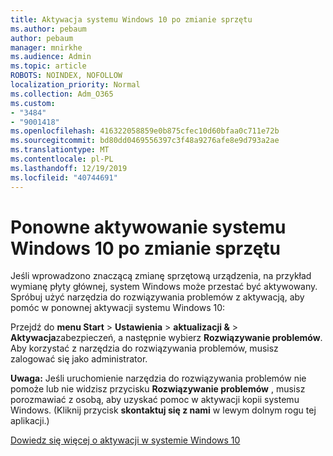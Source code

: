 ```yaml
---
title: Aktywacja systemu Windows 10 po zmianie sprzętu
ms.author: pebaum
author: pebaum
manager: mnirkhe
ms.audience: Admin
ms.topic: article
ROBOTS: NOINDEX, NOFOLLOW
localization_priority: Normal
ms.collection: Adm_O365
ms.custom:
- "3484"
- "9001418"
ms.openlocfilehash: 416322058859e0b875cfec10d60bfaa0c711e72b
ms.sourcegitcommit: bd80dd0469556397c3f48a9276afe8e9d793a2ae
ms.translationtype: MT
ms.contentlocale: pl-PL
ms.lasthandoff: 12/19/2019
ms.locfileid: "40744691"
---
```

# <a name="reactivating-windows-10-after-a-hardware-change"></a>Ponowne aktywowanie systemu Windows 10 po zmianie sprzętu

Jeśli wprowadzono znaczącą zmianę sprzętową urządzenia, na przykład wymianę płyty głównej, system Windows może przestać być aktywowany. Spróbuj użyć narzędzia do rozwiązywania problemów z aktywacją, aby pomóc w ponownej aktywacji systemu Windows 10:

Przejdź do **menu Start** > **Ustawienia** > **aktualizacji &** > **Aktywacja**zabezpieczeń, a następnie wybierz **Rozwiązywanie problemów**. Aby korzystać z narzędzia do rozwiązywania problemów, musisz zalogować się jako administrator.

**Uwaga:** Jeśli uruchomienie narzędzia do rozwiązywania problemów nie pomoże lub nie widzisz przycisku **Rozwiązywanie problemów** , musisz porozmawiać z osobą, aby uzyskać pomoc w aktywacji kopii systemu Windows. (Kliknij przycisk **skontaktuj się z nami** w lewym dolnym rogu tej aplikacji.)

[Dowiedz się więcej o aktywacji w systemie Windows 10](https://support.microsoft.com/help/12440/windows-10-activate)
